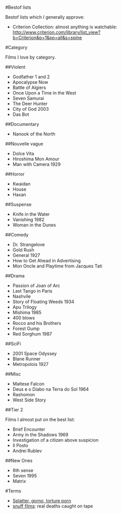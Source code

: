 #Bestof lists

Bestof lists which I generally approve:

- Criterion Collection: almost anything is watchable: http://www.criterion.com/library/list_view?b=Criterion&p=1&pp=all&s=spine

#Category

Films I love by category.

##Violent

- Godfather 1 and 2
- Apocalypse Now
- Battle of Algiers
- Once Upon a Time in the West
- Seven Samurai
- The Deer Hunter
- City of God 2003
- Das Bot

##Documentary

- Nanook of the North

##Nouvelle vague

- Dolce Vita
- Hiroshima Mon Amour
- Man with Camera 1929

##Horror

- Kwaidan
- House
- Haxan

##Suspense

- Knife in the Water
- Vanishing 1982
- Woman in the Dunes

##Comedy

- Dr. Strangelove
- Gold Rush
- General 1927
- How to Get Ahead in Advertising
- Mon Oncle and Playtime from Jacques Tati

##Drama

- Passion of Joan of Arc
- Last Tango in Paris
- Nashvile
- Story of Floating Weeds 1934
- Apu Trilogy
- Mishima 1985
- 400 blows
- Rocco and his Brothers
- Forest Gump
- Red Sorghum 1987

##SciFi

- 2001 Space Odyssey
- Blane Runner
- Metropolois 1927

##Misc

- Maltese Falcon
- Deus e o Diabo na Terra do Sol 1964
- Rashomon
- West Side Story

##Tier 2

Films I almost put on the best list:

- Brief Encounter
- Army in the Shadows 1969
- Investigation of a citizen above suspicion
- Il Posto
- Andrei Rublev

##New Ones

- 6th sense
- Seven 1995
- Matrix

#Terms

- [Splatter, gorno, torture porn](http://en.wikipedia.org/wiki/Splatter_film)
- [snuff films](http://en.wikipedia.org/wiki/Snuff_film): real deaths caught on tape
